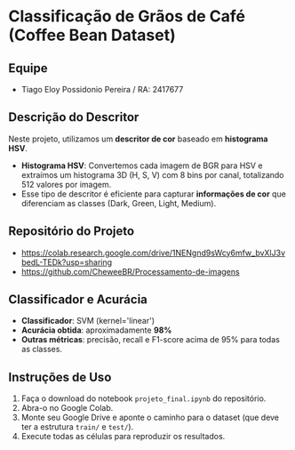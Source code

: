 # Classificação de Grãos de Café (Coffee Bean Dataset)

## Equipe
- Tiago Eloy Possidonio Pereira / RA: 2417677

## Descrição do Descritor
Neste projeto, utilizamos um **descritor de cor** baseado em **histograma HSV**.  
- **Histograma HSV**: Convertemos cada imagem de BGR para HSV e extraímos um histograma 3D (H, S, V) com 8 bins por canal, totalizando 512 valores por imagem.  
- Esse tipo de descritor é eficiente para capturar **informações de cor** que diferenciam as classes (Dark, Green, Light, Medium).

## Repositório do Projeto
- https://colab.research.google.com/drive/1NENgnd9sWcy6mfw_bvXlJ3vbedL-TEDk?usp=sharing
- https://github.com/CheweeBR/Processamento-de-imagens
  
## Classificador e Acurácia
- **Classificador**: SVM (kernel='linear')  
- **Acurácia obtida**: aproximadamente **98%**  
- **Outras métricas**: precisão, recall e F1-score acima de 95% para todas as classes.

## Instruções de Uso
1. Faça o download do notebook `projeto_final.ipynb` do repositório.
2. Abra-o no Google Colab.
3. Monte seu Google Drive e aponte o caminho para o dataset (que deve ter a estrutura `train/` e `test/`).
4. Execute todas as células para reproduzir os resultados.
